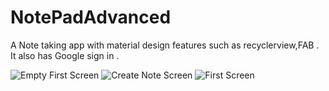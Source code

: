 # NotePadAdvanced
A Note taking app with material design features such as recyclerview,FAB . It also has Google sign in .

![Empty First Screen](https://raw.github.com/cloud143/NotePadAdvanced/master/device-2016-10-09-194028.png)
![Create Note Screen](https://raw.github.com/cloud143/NotePadAdvanced/master/device-2016-10-09-194046.png)
![First Screen](https://raw.github.com/cloud143/NotePadAdvanced/master/device-2016-10-09-194121.png)
